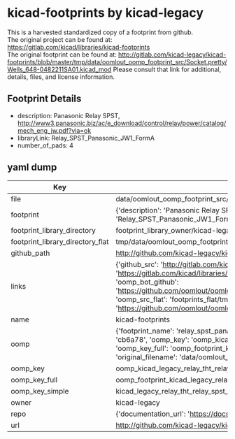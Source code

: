 # kicad-footprints by kicad-legacy  
This is a harvested standardized copy of a footprint from github.  
The original project can be found at:  
https://gitlab.com/kicad/libraries/kicad-footprints  
The original footprint can be found at:
http://gitlab.com/kicad-legacy/kicad-footprints/blob/master/tmp/data/oomlout_oomp_footprint_src/Socket.pretty/Wells_648-0482211SA01.kicad_mod
Please consult that link for additional, details, files, and license information.  
## Footprint Details
* description: Panasonic Relay SPST, http://www3.panasonic.biz/ac/e_download/control/relay/power/catalog/mech_eng_jw.pdf?via=ok  
* libraryLink: Relay_SPST_Panasonic_JW1_FormA  
* number_of_pads: 4  
## yaml dump  
| Key | Value |  
| --- | --- |  
| file | data/oomlout_oomp_footprint_src/kicad-footprints/Relay_THT.pretty/Relay_SPST_Panasonic_JW1_FormA.kicad_mod |  
| footprint | {'description': 'Panasonic Relay SPST, http://www3.panasonic.biz/ac/e_download/control/relay/power/catalog/mech_eng_jw.pdf?via=ok', 'libraryLink': 'Relay_SPST_Panasonic_JW1_FormA', 'number_of_pads': 4} |  
| footprint_library_directory | footprint_library_owner/kicad-legacy_kicad-footprints |  
| footprint_library_directory_flat | tmp/data/oomlout_oomp_footprint_src/footprints_flat/kicad_legacy_relay_tht_relay_spst_panasonic_jw1_forma/working |  
| github_path | http://github.com/kicad-legacy/kicad-footprints/blob/master/tmp/data/oomlout_oomp_footprint_src/Relay_THT.pretty/Relay_SPST_Panasonic_JW1_FormA.kicad_mod |  
| links | {'github_src': 'http://gitlab.com/kicad-legacy/kicad-footprints/blob/master/tmp/data/oomlout_oomp_footprint_src/Socket.pretty/Wells_648-0482211SA01.kicad_mod', 'github_src_repo': 'https://gitlab.com/kicad/libraries/kicad-footprints', 'oomp_bot': 'tmp/data/oomlout_oomp_footprint_src/footprints/kicad_legacy_relay_tht_relay_spst_panasonic_jw1_forma/working', 'oomp_bot_github': 'https://github.com/oomlout/oomlout_oomp_footprint_bot/tree/main/tmp/data/oomlout_oomp_footprint_src/footprints/kicad_legacy_relay_tht_relay_spst_panasonic_jw1_forma/working', 'oomp_src_flat': 'footprints_flat/tmp/data/oomlout_oomp_footprint_src/footprints_flat/kicad_legacy_relay_tht_relay_spst_panasonic_jw1_forma/working', 'oomp_src_flat_github': 'https://github.com/oomlout/oomlout_oomp_footprint_src/tree/main/tmp/data/oomlout_oomp_footprint_src/footprints_flat/kicad_legacy_relay_tht_relay_spst_panasonic_jw1_forma/working'} |  
| name | kicad-footprints |  
| oomp | {'footprint_name': 'relay_spst_panasonic_jw1_forma', 'library_name': 'relay_tht', 'md5': 'cb6a78ba5b5ad939f26b19ef8761cb42', 'md5_10': 'cb6a78ba5b', 'md5_5': 'cb6a7', 'md5_6': 'cb6a78', 'oomp_key': 'oomp_kicad_legacy_relay_tht_relay_spst_panasonic_jw1_forma', 'oomp_key_extra': 'oomp_footprint_kicad_legacy_relay_tht_relay_spst_panasonic_jw1_forma', 'oomp_key_full': 'oomp_footprint_kicad_legacy_relay_tht_relay_spst_panasonic_jw1_forma_cb6a78', 'oomp_key_simple': 'kicad_legacy_relay_tht_relay_spst_panasonic_jw1_forma', 'original_filename': 'data/oomlout_oomp_footprint_src/kicad-footprints/Relay_THT.pretty/Relay_SPST_Panasonic_JW1_FormA.kicad_mod', 'owner_name': 'kicad_legacy'} |  
| oomp_key | oomp_kicad_legacy_relay_tht_relay_spst_panasonic_jw1_forma |  
| oomp_key_full | oomp_footprint_kicad_legacy_relay_tht_relay_spst_panasonic_jw1_forma |  
| oomp_key_simple | kicad_legacy_relay_tht_relay_spst_panasonic_jw1_forma |  
| owner | kicad-legacy |  
| repo | {'documentation_url': 'https://docs.github.com/rest/repos/repos#get-a-repository', 'message': 'Not Found'} |  
| url | http://github.com/kicad-legacy/kicad-footprints |  

